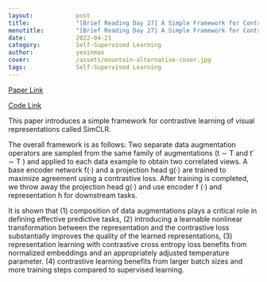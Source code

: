 ```yaml
---
layout:            post
title:             "[Brief Reading Day 27] A Simple Framework for Contrastive Learning of Visual Representations"
menutitle:         "[Brief Reading Day 27] A Simple Framework for Contrastive Learning of Visual Representations"
date:              2022-04-21
category:          Self-Supervised Learning
author:            yexinmao
cover:             /assets/mountain-alternative-cover.jpg
tags:              Self-Supervised Learning
---
```


[Paper Link](https://arxiv.org/abs/2002.05709)

[Code Link](https://github.com/google-research/simclr)

This paper introduces a simple framework for contrastive learning of visual representations called SimCLR. 

The overall framework is as follows: Two separate data augmentation operators are sampled from the same family of augmentations (t ∼ T and t′ ∼ T ) and applied to each data example to obtain two correlated views. A base encoder network f(·) and a projection head g(·) are trained to maximize agreement using a contrastive loss. After training is completed, we throw away the projection head g(·) and use encoder f (·) and representation h for downstream tasks.

It is shown that (1) composition of data augmentations plays a critical role in defining effective predictive tasks, (2) introducing a learnable nonlinear transformation between the representation and the contrastive loss substantially improves the quality of the learned representations, (3) representation learning with contrastive cross entropy loss benefits from normalized embeddings and an appropriately adjusted temperature parameter. (4) contrastive learning benefits from larger batch sizes and more training steps compared to supervised learning.
